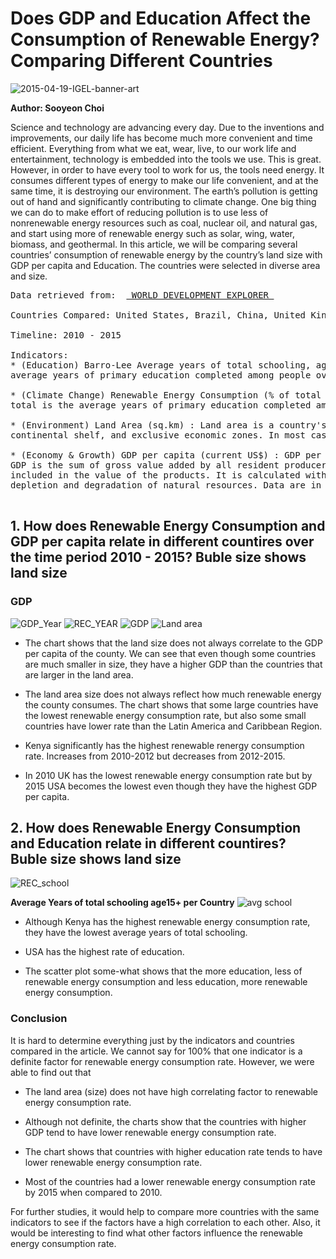 # **Does GDP and Education Affect the Consumption of Renewable Energy? Comparing Different Countries**

![2015-04-19-IGEL-banner-art](https://user-images.githubusercontent.com/70929605/112764141-45fdd080-8fd5-11eb-9932-b3d4a3c27fbb.jpg)

**Author: Sooyeon Choi**

Science and technology are advancing every day. Due to the inventions and improvements, our daily life has become much more convenient and time efficient. Everything from what we eat, wear, live, to our work life and entertainment, technology is embedded into the tools we use. This is great. However, in order to have every tool to work for us, the tools need energy. It consumes different types of energy to make our life convenient, and at the same time, it is destroying our environment. The earth’s pollution is getting out of hand and significantly contributing to climate change. One big thing we can do to make effort of reducing pollution is to use less of nonrenewable energy resources such as coal, nuclear oil, and natural gas, and start using more of renewable energy such as solar, wing, water, biomass, and geothermal. In this article, we will be comparing several countries’ consumption of renewable energy by the country’s land size with GDP per capita and Education. The countries were selected in diverse area and size. 

<pre>
Data retrieved from:  <a href=http://www.worlddev.xyz > WORLD DEVELOPMENT EXPLORER </a> </a>

Countries Compared: United States, Brazil, China, United Kingdom, New Zealand, India, Costa Rica, Mexico, Kenya. 

Timeline: 2010 - 2015

Indicators: 
* (Education) Barro-Lee Average years of total schooling, age 15+ total : Average years of primary schooling, 15+, total is the
average years of primary education completed among people over age 15.

* (Climate Change) Renewable Energy Consumption (% of total final energy consumption) : Average years of primary schooling, 15+, 
total is the average years of primary education completed among people over age 15.

* (Environment) Land Area (sq.km) : Land area is a country's total area, excluding area under inland water bodies, national claims to 
continental shelf, and exclusive economic zones. In most cases the definition of inland water bodies includes major rivers and lakes.

* (Economy & Growth) GDP per capita (current US$) : GDP per capita is gross domestic product divided by midyear population. 
GDP is the sum of gross value added by all resident producers in the economy plus any product taxes and minus any subsidies not 
included in the value of the products. It is calculated without making deductions for depreciation of fabricated assets or for
depletion and degradation of natural resources. Data are in current U.S. dollars.

</pre>

## **1. How does Renewable Energy Consumption and GDP per capita relate in different countires over the time period 2010 - 2015? Buble size shows land size**

### GDP
![GDP_Year](https://user-images.githubusercontent.com/70929605/112779024-d5c26f80-9013-11eb-814c-c3f527439c78.png)
![REC_YEAR](https://user-images.githubusercontent.com/70929605/112778758-34d3b480-9013-11eb-9b27-7ace5bd450f8.png)
![GDP](https://user-images.githubusercontent.com/70929605/112779027-d65b0600-9013-11eb-9584-06dd3e8e9680.png)
![Land area](https://user-images.githubusercontent.com/70929605/112778644-f8a05400-9012-11eb-85f4-79cd21ba8208.png)


 * The chart shows that the land size does not always correlate to the GDP per capita of the county. We can see that even though some countries are much smaller in size, they have a higher GDP than the countries that are larger in the land area.

 * The land area size does not always reflect how much renewable energy the county consumes. The chart shows that some large countries have the lowest renewable energy consumption rate, but also some small countries have lower rate than the Latin America and Caribbean Region. 

 * Kenya significantly has the highest renewable renergy consumption rate. Increases from 2010-2012 but decreases from 2012-2015.

* In 2010 UK has the lowest renewable energy consumption rate but by 2015 USA becomes the lowest even though they have the highest GDP per capita.




## **2. How does Renewable Energy Consumption and Education relate in different countires? Buble size shows land size**
![REC_school](https://user-images.githubusercontent.com/70929605/112778745-27b6c580-9013-11eb-9d0e-6e44788f4007.png)

**Average Years of total schooling age15+ per Country**
![avg school](https://user-images.githubusercontent.com/70929605/112778694-12419b80-9013-11eb-93dd-157c95fcec7d.png)

* Although Kenya has the highest renewable energy consumption rate, they have the lowest average years of total schooling. 

* USA has the highest rate of education.

* The scatter plot some-what shows that the more education, less of renewable energy consumption and less education, more renewable energy consumption. 

### Conclusion

It is hard to determine everything just by the indicators and countries compared in the article. We cannot say for 100% that one indicator is a definite factor for renewable energy consumption rate. However, we were able to find out that 
* The land area (size) does not have high correlating factor to renewable energy consumption rate.

* Although not definite, the charts show that the countries with higher GDP tend to have lower renewable energy consumption rate.

* The chart shows that countries with higher education rate tends to have lower renewable energy consumption rate.

* Most of the countries had a lower renewable energy consumption rate by 2015 when compared to 2010. 

For further studies, it would help to compare more countries with the same indicators to see if the factors have a high correlation to each other. Also, it would be interesting to find what other factors influence the renewable energy consumption rate.

